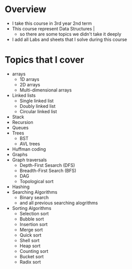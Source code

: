 # Overview
- I take this course in 3rd year 2nd term 
- This course represent Data Structures |
  - so there are some topics we didn't take it deeply
- I add all Labs and sheets that I solve during this course
# Topics that I cover
* arrays
  * 1D arrays
  * 2D arrays
  * Multi-dimensional arrays
* Linked lists
  * Single linked list
  * Doubly linked list
  * Circular linked list
* Stack
* Recursion
* Queues
* Trees
  * BST
  * AVL trees
* Huffman coding
* Graphs
* Graph traversals
  * Depth-First Sesarch (DFS)
  * Breadth-First Search (BFS)
  * DAG
  * Topological sort
* Hashing
* Searching Algorithms
  * Binary search
  * and all previous searching alogrithms
* Sorting Algorithms
  * Selection sort
  * Bubble sort
  * Insertion sort
  * Merge sort
  * Quick sort 
  * Shell sort 
  * Heap sort
  * Counting sort
  * Bucket sort
  * Radix sort

